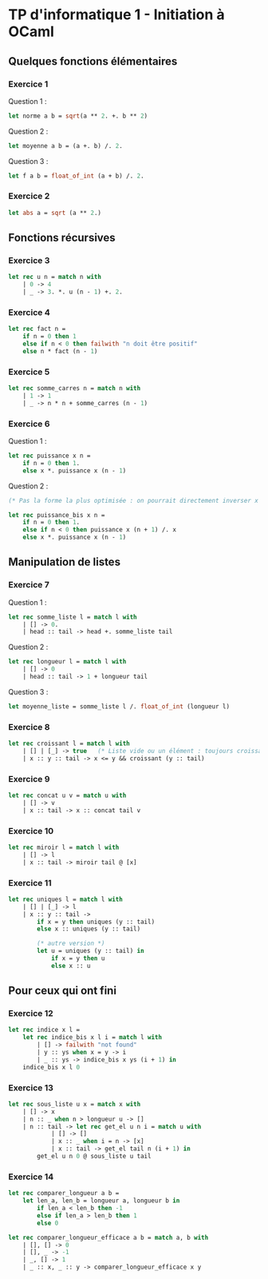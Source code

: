 # TP d'informatique 1 - Initiation à OCaml

## Quelques fonctions élémentaires

### Exercice 1

Question 1 :

```ocaml
let norme a b = sqrt(a ** 2. +. b ** 2)
```

Question 2 :

```ocaml
let moyenne a b = (a +. b) /. 2.
```

Question 3 :

```ocaml
let f a b = float_of_int (a + b) /. 2.
```

### Exercice 2

```ocaml
let abs a = sqrt (a ** 2.)
```

## Fonctions récursives

### Exercice 3

```ocaml
let rec u n = match n with
    | 0 -> 4
    | _ -> 3. *. u (n - 1) +. 2.
```

### Exercice 4

```ocaml
let rec fact n =
    if n = 0 then 1
    else if n < 0 then failwith "n doit être positif"
    else n * fact (n - 1)
```

### Exercice 5

```ocaml
let rec somme_carres n = match n with
    | 1 -> 1
    | _ -> n * n + somme_carres (n - 1)
```

### Exercice 6

Question 1 :

```ocaml
let rec puissance x n =
    if n = 0 then 1.
    else x *. puissance x (n - 1)
```

Question 2 :

```ocaml
(* Pas la forme la plus optimisée : on pourrait directement inverser x et en faire la puissance pour ne pas avoir de récurrence avec n < 0 *)

let rec puissance_bis x n =
    if n = 0 then 1.
    else if n < 0 then puissance x (n + 1) /. x
    else x *. puissance x (n - 1)
```

## Manipulation de listes

### Exercice 7

Question 1 :

```ocaml
let rec somme_liste l = match l with
    | [] -> 0.
    | head :: tail -> head +. somme_liste tail
```

Question 2 :

```ocaml
let rec longueur l = match l with
    | [] -> 0
    | head :: tail -> 1 + longueur tail
```

Question 3 :

```ocaml
let moyenne_liste = somme_liste l /. float_of_int (longueur l)
```

### Exercice 8

```ocaml
let rec croissant l = match l with
    | [] | [_] -> true   (* Liste vide ou un élément : toujours croissante*)
    | x :: y :: tail -> x <= y && croissant (y :: tail)
```

### Exercice 9

```ocaml
let rec concat u v = match u with
    | [] -> v
    | x :: tail -> x :: concat tail v
```

### Exercice 10

```ocaml
let rec miroir l = match l with
    | [] -> l
    | x :: tail -> miroir tail @ [x]
```

### Exercice 11

```ocaml
let rec uniques l = match l with
    | [] | [_] -> l
    | x :: y :: tail ->
        if x = y then uniques (y :: tail)
        else x :: uniques (y :: tail)

        (* autre version *)
        let u = uniques (y :: tail) in
            if x = y then u
            else x :: u
```

## Pour ceux qui ont fini

### Exercice 12

```ocaml
let rec indice x l =
    let rec indice_bis x l i = match l with
        | [] -> failwith "not found"
        | y :: ys when x = y -> i
        | _ :: ys -> indice_bis x ys (i + 1) in
    indice_bis x l 0
```

### Exercice 13

```ocaml
let rec sous_liste u x = match x with
    | [] -> x
    | n :: _ when n > longueur u -> []
    | n :: tail -> let rec get_el u n i = match u with
            | [] -> []
            | x :: _ when i = n -> [x]
            | x :: tail -> get_el tail n (i + 1) in
        get_el u n 0 @ sous_liste u tail
```

### Exercice 14

```ocaml
let rec comparer_longueur a b =
    let len_a, len_b = longueur a, longueur b in
        if len_a < len_b then -1
        else if len_a > len_b then 1
        else 0
```

```ocaml
let rec comparer_longueur_efficace a b = match a, b with
    | [], [] -> 0
    | [], _ -> -1
    | _, [] -> 1
    | _ :: x, _ :: y -> comparer_longueur_efficace x y
```
